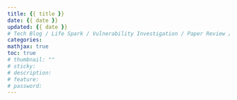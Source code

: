 ```yaml
---
title: {{ title }} 
date: {{ date }}
updated: {{ date }} 
# Tech Blog / Life Spark / Vulnerability Investigation / Paper Review / Research Note
categories: 
mathjax: true
toc: true
# thumbnail: ""
# sticky: 
# description:
# feature: 
# password:
---
```

